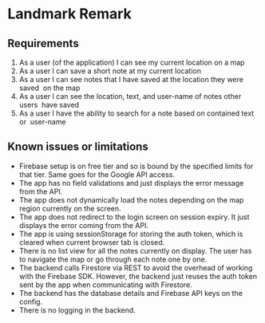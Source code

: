 # Landmark Remark

## Requirements
1. As a user (of the application) I can see my current location on a map
2. As a user I can save a short note at my current location
3. As a user I can see notes that I have saved at the location they were saved  on the map 
4. As a user I can see the location, text, and user-name of notes other users  have saved
5. As a user I have the ability to search for a note based on contained text or  user-name


## Known issues or limitations
* Firebase setup is on free tier and so is bound by the specified limits for that tier. Same goes for the Google API access.
* The app has no field validations and just displays the error message from the API.
* The app does not dynamically load the notes depending on the map region currently on the screen.
* The app does not redirect to the login screen on session expiry. It just displays the error coming from the API.
* The app is using sessionStorage for storing the auth token, which is cleared when current browser tab is closed.
* There is no list view for all the notes currently on display. The user has to navigate the map or go through each note one by one.
* The backend calls Firestore via REST to avoid the overhead of working with the Firebase SDK. However, the backend just reuses the auth token sent by the app when communicating with Firestore.
* The backend has the database details and Firebase API keys on the config.
* There is no logging in the backend.